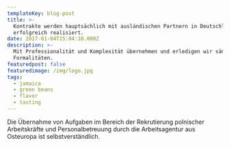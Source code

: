 ```yaml
---
templateKey: blog-post
title: >-
  Kontrakte werden hauptsächlich mit ausländischen Partnern in Deutschland
  erfolgreich realisiert.
date: 2017-01-04T15:04:10.000Z
description: >-
  Mit Professionalität und Komplexität übernehmen und erledigen wir sämtliche
  Formalitäten. 
featuredpost: false
featuredimage: /img/logo.jpg
tags:
  - jamaica
  - green beans
  - flavor
  - tasting
---
```



Die Übernahme von Aufgaben im Bereich der Rekrutierung polnischer Arbeitskräfte und Personalbetreuung durch die Arbeitsagentur aus Osteuropa ist selbstverständlich.
